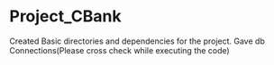 # Project_CBank

Created Basic directories and dependencies for the project.
Gave db Connections(Please cross check while executing the code)

